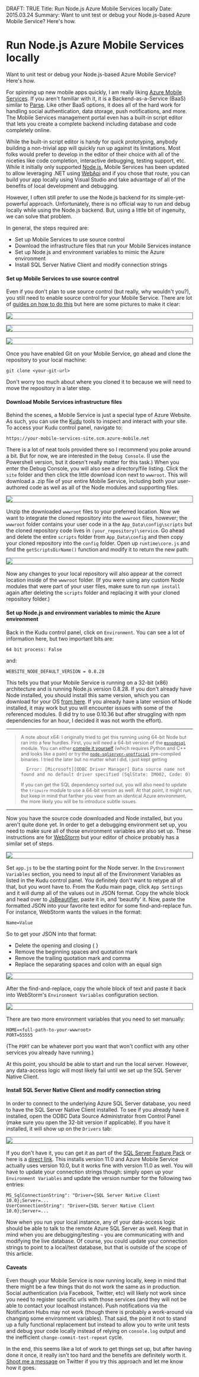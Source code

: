 DRAFT: TRUE
Title: Run Node.js Azure Mobile Services locally
Date: 2015.03.24
Summary: Want to unit test or debug your Node.js-based Azure Mobile Service? Here's how.

<div class="hero-unit">
<h1>Run Node.js Azure Mobile Services locally</h1>
<p>Want to unit test or debug your Node.js-based Azure Mobile Service? Here's how.</p>
</div>

<style>
.maincontent h4 { margin: 16px 0 8px 0; }
.img img { display: block; margin-bottom: 16px; border: solid 1px #666666; }
.img span { text-align: center; }
blockquote p { font-size: 90%; }
blockquote pre { margin: 10px 0; }
</style>

For spinning up new mobile apps quickly, I am really liking [Azure Mobile Services][MobileServices]. If you aren't familiar with it, it is a Backend-as-a-Service (BaaS) similar to [Parse]. Like other BaaS options, it does all of the hard work for handling social authentication, data storage, push notifications, and more. The Mobile Services management portal even has a built-in script editor that lets you create a complete backend including database and code completely online.

While the built-in script editor is handy for quick prototyping, anybody building a non-trivial app will quickly run up against its limitations. Most folks would prefer to develop in the editor of their choice with all of the niceties like code completion, interactive debugging, testing support, etc. While it initially only supported [Node.js], Mobile Services has been updated to allow leveraging .NET using [WebApi] and if you chose that route, you can build your app locally using Visual Studio and take advantage of all of the benefits of local development and debugging.

However, I often still prefer to use the Node.js backend for its simple-yet-powerful approach. Unfortunately, there is no official way to run and debug locally while using the Node.js backend. But, using a little bit of ingenuity, we can solve that problem.

In general, the steps required are:

- Set up Mobile Services to use source control
- Download the infrastructure files that run your Mobile Services instance
- Set up Node.js and environment variables to mimic the Azure environment
- Install SQL Server Native Client and modify connection strings

#### Set up Mobile Services to use source control

Even if you don't plan to use source control (but really, why wouldn't you?), you still need to enable source control for your Mobile Service. There are lot of [guides on how to do this][EnableSourceControl] but here are some pictures to make it clear:

<div class="img">
<img src="images/run-azure-mobile-services-locally-scm1.png"/>
</div>

<div class="img">
<img src="images/run-azure-mobile-services-locally-scm2.png"/>
</div>

<div class="img">
<img src="images/run-azure-mobile-services-locally-scm3.png"/>
</div>

Once you have enabled Git on your Mobile Service, go ahead and clone the repository to your local machine:

	git clone <your-git-url>

Don't worry too much about where you cloned it to because we will need to move the repository in a later step.

#### Download Mobile Services infrastructure files

Behind the scenes, a Mobile Service is just a special type of Azure Website. As such, you can use the [Kudu] tools to inspect and interact with your site. To access your Kudu control panel, navigate to:

	https://your-mobile-services-site.scm.azure-mobile.net

There is a lot of neat tools provided there so I recommend you poke around a bit. But for now, we are interested in the `Debug Console`. (I use the Powershell version, but it doesn't really matter for this task.) When you enter the Debug Console, you will also see a directory/file listing. Click the `site` folder and then click the little download icon next to `wwwroot`. This will download a .zip file of your entire Mobile Service, including both your user-authored code as well as all of the Node modules and supporting files.

<div class="img">
<img src="images/run-azure-mobile-services-locally-kudu1.png"/>
</div>

Unzip the downloaded `wwwroot` files to your preferred location. Now we want to integrate the cloned repository into the `wwwroot` files, however; the `wwwroot` folder contains your user code in a the `App_Data\config\scripts` but the cloned repository code lives in `(your_repository)\service`. Go ahead and delete the entire `scripts` folder from `App_Data\config` and then copy your cloned repository into the `config` folder. Open up `runtime\core.js` and find the `getScriptsDirName()` function and modify it to return the new path:

<div class="img">
<img src="images/run-azure-mobile-services-locally-webstorm3.png"/>
</div>

Now any changes to your local repository will also appear at the correct location inside of the `wwwroot` folder. (If you were using any custom Node modules that were part of your user files, make sure to run `npm install` again after deleting the `scripts` folder and replacing it with your cloned repository folder.)

#### Set up Node.js and environment variables to mimic the Azure environment

Back in the Kudu control panel, click on `Environment`. You can see a lot of information here, but two important bits are:

	64 bit process: False

and:

	WEBSITE_NODE_DEFAULT_VERSION = 0.8.28

This tells you that your Mobile Service is running on a 32-bit (x86) architecture and is running Node.js version 0.8.28. If you don't already have Node installed, you should install this same version, which you can download for your OS [from here][NodeDownload]. If you already have a later version of Node installed, it may work but you will encounter issues with some of the referenced modules. (I did try to use 0.10.36 but after struggling with npm dependencies for an hour, I decided it was not worth the effort).

-----------------------------------------

<a name="x64"></a>
> A note about x64: I originally tried to get this running using 64-bit Node but ran into a few hurdles. First, you will need a 64-bit version of the [`msnodesql`][msnodesql] module. You can either [compile it yourself][CompileSql] (which requires Python and C++ and looks like a pain) or try the [`node-sqlserver-unofficial`][Unofficial] pre-compiled binaries. I tried the later but no matter what I did, i just kept getting
>
> 
> 		Error: [Microsoft][ODBC Driver Manager] Data source name not found and no default driver specified (SqlState: IM002, Code: 0)
>
> If you can get the SQL dependency sorted out, you will also need to update the `tripwire` module to use a 64-bit version as well. At that point, it might run, but keep in mind that farther you veer from an identical Azure environment, the more likely you will be to introduce subtle issues.

-----------------------------------------

Now you have the source code downloaded and Node installed, but you aren't quite done yet. In order to get a debugging environment set up, you need to make sure all of those environment variables are also set up. These instructions are for [WebStorm] but your editor of choice probably has a similar set of steps. 

<div class="img">
<img src="images/run-azure-mobile-services-locally-webstorm1.png"/>
</div>

Set `app.js` to be the starting point for the Node server. In the `Environment Variables` section, you need to input all of the Environment Variables as listed in the Kudu control panel. You definitely don't want to retype all of that, but you wont have to. From the Kudu main page, click `App Settings` and it will dump all of the values out in JSON format. Copy the whole block and head over to [JsBeautifier], paste it in, and 'beautify' it. Now, paste the formatted JSON into your favorite text editor for some find-and-replace fun. For instance, WebStorm wants the values in the format:

	Name=Value

So to get your JSON into that format:

- Delete the opening and closing { }
- Remove the beginning spaces and quotation mark
- Remove the trailing quotation mark and comma
- Replace the separating spaces and colon with an equal sign

<div class="img">
<img src="images/run-azure-mobile-services-locally-replace.png"/>
</div>

After the find-and-replace, copy the whole block of text and paste it back into WebStorm's `Environment Variables` configuration section.

<div class="img">
<img src="images/run-azure-mobile-services-locally-webstorm2.png"/>
</div>

There are two more environment variables that you need to set manually:

	HOME=<full-path-to-your-wwwroot>
	PORT=55555

(The `PORT` can be whatever port you want that won't conflict with any other services you already have running.)

At this point, you should be able to start and run the local server. However, any data-access logic will most likely fail until we set up the SQL Server Native Client.

#### Install SQL Server Native Client and modify connection string

In order to connect to the underlying Azure SQL Server database, you need to have the SQL Server Native Client installed. To see if you already have it installed, open the ODBC Data Source Administrator from Control Panel (make sure you open the 32-bit version if applicable). If you have it installed, it will show up on the `Drivers` tab:

<div class="img">
<img src="images/run-azure-mobile-services-locally-sql.png"/>
</div>

If you don't have it, you can get it as part of the [SQL Server Feature Pack][SqlFeaturePack] or here is a [direct link][SQLNativeClient]. This installs version 11.0 and Azure Mobile Service actually uses version 10.0, but it works fine with version 11.0 as well. You will have to update your connection strings though: simply open up your `Environment Variables` and update the version number for the following two entries:

	MS_SqlConnectionString": "Driver={SQL Server Native Client 10.0};Server=...
	UserConnectionString": "Driver={SQL Server Native Client 10.0};Server=...

Now when you run your local instance, any of your data-access logic should be able to talk to the remote Azure SQL Server as well. Keep that in mind when you are debugging/testing - you are communicating with and modifying the live database. Of course, you could update your connection strings to point to a local/test database, but that is outside of the scope of this article.

#### Caveats

Even though your Mobile Service is now running locally, keep in mind that there might be a few things that do not work the same as in production. Social authentication (via Facebook, Twitter, etc) will likely not work since you need to register specific urls with those services (and they will not be able to contact your localhost instance). Push notifications via the Notification Hubs may not work (though there is probably a work-around via changing some environment variables). That said, the point it not to stand up a fully functional replacement but instead to allow you to write unit tests and debug your code locally instead of relying on `console.log` output and the  inefficient `change-commit-test-repeat` cycle.

In the end, this seems like a lot of work to get things set up, but after having done it once, it really isn't too hard and the benefits are definitely worth it. [Shoot me a message][Twitter] on Twitter if you try this approach and let me know how it goes.


[MobileServices]: http://azure.microsoft.com/en-us/services/mobile-services/
[Parse]: https://parse.com/
[WebApi]: http://blogs.msdn.com/b/carlosfigueira/archive/2014/04/01/net-runtime-for-azure-mobile-services-first-impressions.aspx
[Node.js]: https://nodejs.org/
[EnableSourceControl]: http://azure.microsoft.com/en-us/documentation/articles/mobile-services-store-scripts-source-control/
[Kudu]: http://blogs.msdn.com/b/benjaminperkins/archive/2014/03/24/using-kudu-with-windows-azure-web-sites.aspx
[NodeDownload]: http://nodejs.org/dist/v0.8.28/
[x64]: #x64
[msnodesql]: https://www.npmjs.com/package/msnodesql
[CompileSql]: http://tech.pro/tutorial/1848/getting-nodejs--sql-server--azure-to-work-together
[Unofficial]: https://www.npmjs.com/package/node-sqlserver-unofficial
[WebStorm]: https://www.jetbrains.com/webstorm/
[JsBeautifier]: http://jsbeautifier.org/
[SqlFeaturePack]: http://www.microsoft.com/en-us/download/details.aspx?id=29065
[SqlNativeClient]: http://go.microsoft.com/fwlink/?LinkID=239647&clcid=0x409
[Twitter]: http://twitter.com/briandunnington